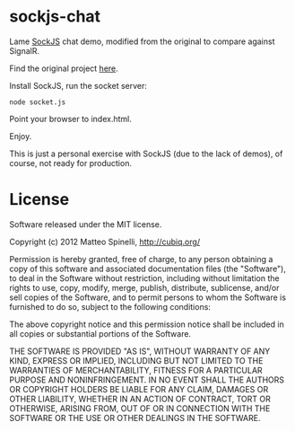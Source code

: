 sockjs-chat
===========

Lame [SockJS](http://sockjs.org) chat demo, modified from the original to compare against SignalR.

Find the original project [here](https://github.com/cubiq/sockjs-chat).

Install SockJS, run the socket server:

	node socket.js

Point your browser to index.html.

Enjoy.

This is just a personal exercise with SockJS (due to the lack of demos), of course, not ready for production.

License
==

Software released under the MIT license.

Copyright (c) 2012 Matteo Spinelli, http://cubiq.org/

Permission is hereby granted, free of charge, to any person
obtaining a copy of this software and associated documentation
files (the "Software"), to deal in the Software without
restriction, including without limitation the rights to use,
copy, modify, merge, publish, distribute, sublicense, and/or sell
copies of the Software, and to permit persons to whom the
Software is furnished to do so, subject to the following
conditions:

The above copyright notice and this permission notice shall be
included in all copies or substantial portions of the Software.

THE SOFTWARE IS PROVIDED "AS IS", WITHOUT WARRANTY OF ANY KIND,
EXPRESS OR IMPLIED, INCLUDING BUT NOT LIMITED TO THE WARRANTIES
OF MERCHANTABILITY, FITNESS FOR A PARTICULAR PURPOSE AND
NONINFRINGEMENT. IN NO EVENT SHALL THE AUTHORS OR COPYRIGHT
HOLDERS BE LIABLE FOR ANY CLAIM, DAMAGES OR OTHER LIABILITY,
WHETHER IN AN ACTION OF CONTRACT, TORT OR OTHERWISE, ARISING
FROM, OUT OF OR IN CONNECTION WITH THE SOFTWARE OR THE USE OR
OTHER DEALINGS IN THE SOFTWARE.
